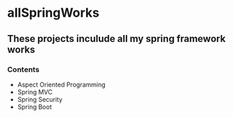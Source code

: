 # allSpringWorks

## These projects inculude all my spring framework works

### Contents

* Aspect Oriented Programming
* Spring MVC
* Spring Security
* Spring Boot
